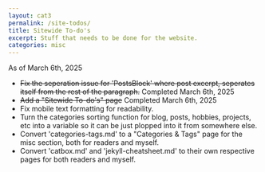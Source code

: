 ```yaml
---
layout: cat3
permalink: /site-todos/
title: Sitewide To-do's
excerpt: Stuff that needs to be done for the website.
categories: misc
---
```

As of March 6th, 2025
- ~~Fix the seperation issue for 'PostsBlock' where post excerpt, seperates itself from the rest of the paragraph.~~ Completed March 6th, 2025
- ~~Add a "Sitewide To-do's" page~~ Completed March 6th, 2025
- Fix mobile text formatting for readability.
- Turn the categories sorting function for blog, posts, hobbies, projects, etc into a variable so it can be just plopped into it from somewhere else. 
- Convert 'categories-tags.md' to a "Categories & Tags" page for the misc section, both for readers and myself.
- Convert 'catbox.md' and 'jekyll-cheatsheet.md' to their own respective pages for both readers and myself.